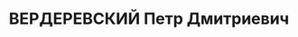 ---
title: ВЕРДЕРЕВСКИЙ Петр Дмитриевич
description: 'Род. 28 июня 1897 в Москве, в семье чиновника Московской городской управы
  (управляющий городской бойней) и учительницы иностранных языков, из дворян, беспартийный.
  Окончил реальное училище и в 1915 г. поступил в Варшавский политехнический институт
  на инженерно-строительное отделение. В 1916 г. был призван в армию, окончил Сергиевское
  артиллерийское училище в Одессе (прапорщик, подпоручик, затем поручик). В феврале
  1918 г. демобилизован и принят в Главконефть ВСНХ РСФСР. В 1919 – 1920 гг. – в Красной
  Армии. В 1922 – 1925 гг. – в Московском районном нефтеторге. В 1925 – 1929 гг. –
  в правлении Нефтесиндиката (специалист по вопросам труда и тарифов). В 1930 – 1937
  гг. – в центральных органах управления нефтяной промышленностью: Союзнефти, Нефтяном
  секторе Главного управления по топливу ВСНХ, Главнефти Наркомтяжпрома СССР, ответственный
  исполнитель подразделений экономики труда (последняя должность – заместитель начальника
  Отдела труда Главнефти). В сентябре 1937 г. арестован органами НКВД в числе других
  руководящих сотрудников Главнефти.'
---